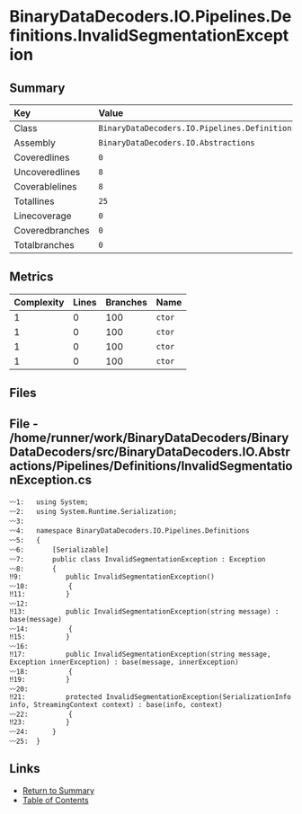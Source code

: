 ﻿# BinaryDataDecoders.IO.Pipelines.Definitions.InvalidSegmentationException

## Summary

| Key             | Value                                                                      |
| :-------------- | :------------------------------------------------------------------------- |
| Class           | `BinaryDataDecoders.IO.Pipelines.Definitions.InvalidSegmentationException` |
| Assembly        | `BinaryDataDecoders.IO.Abstractions`                                       |
| Coveredlines    | `0`                                                                        |
| Uncoveredlines  | `8`                                                                        |
| Coverablelines  | `8`                                                                        |
| Totallines      | `25`                                                                       |
| Linecoverage    | `0`                                                                        |
| Coveredbranches | `0`                                                                        |
| Totalbranches   | `0`                                                                        |

## Metrics

| Complexity | Lines | Branches | Name    |
| :--------- | :---- | :------- | :------ |
| 1          | 0     | 100      | `ctor`  |
| 1          | 0     | 100      | `ctor`  |
| 1          | 0     | 100      | `ctor`  |
| 1          | 0     | 100      | `ctor`  |

## Files

## File - /home/runner/work/BinaryDataDecoders/BinaryDataDecoders/src/BinaryDataDecoders.IO.Abstractions/Pipelines/Definitions/InvalidSegmentationException.cs

```CSharp
〰1:   using System;
〰2:   using System.Runtime.Serialization;
〰3:   
〰4:   namespace BinaryDataDecoders.IO.Pipelines.Definitions
〰5:   {
〰6:       [Serializable]
〰7:       public class InvalidSegmentationException : Exception
〰8:       {
‼9:           public InvalidSegmentationException()
〰10:          {
‼11:          }
〰12:  
‼13:          public InvalidSegmentationException(string message) : base(message)
〰14:          {
‼15:          }
〰16:  
‼17:          public InvalidSegmentationException(string message, Exception innerException) : base(message, innerException)
〰18:          {
‼19:          }
〰20:  
‼21:          protected InvalidSegmentationException(SerializationInfo info, StreamingContext context) : base(info, context)
〰22:          {
‼23:          }
〰24:      }
〰25:  }
```

## Links

* [Return to Summary](Summary.md)
* [Table of Contents](../TOC.md)

